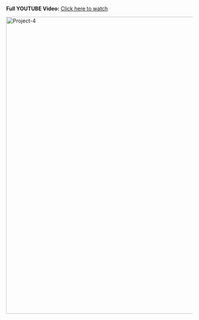 **Full YOUTUBE Video:** [Click here to watch](https://youtube.com/live/dImafB8KqfM)

<div align="left">
  <a href="https://youtu.be/7Cg0QFLxL60">
    <img src="https://github.com/user-attachments/assets/8902741b-061c-442b-974d-b196324b844a" alt="Project-4" width="800">
  </a>
</div>
